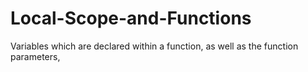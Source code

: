 # Local-Scope-and-Functions

Variables which are declared within a function, as well as the function parameters,
